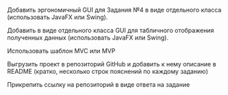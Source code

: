 Добавить эргономичный GUI для Задания №4 в виде отдельного класса (использовать JavaFX или Swing). 

Добавить в виде отдельного класса GUI для табличного отображения полученных данных (использовать JavaFX или Swing). 

Использовать шаблон MVC или MVP

Выгрузить проект в репозиторий GitHub и добавить к нему описание в README (кратко, несколько строк пояснений по каждому заданию)

Прикрепить ссылку на репозиторий в виде ответа на задание
